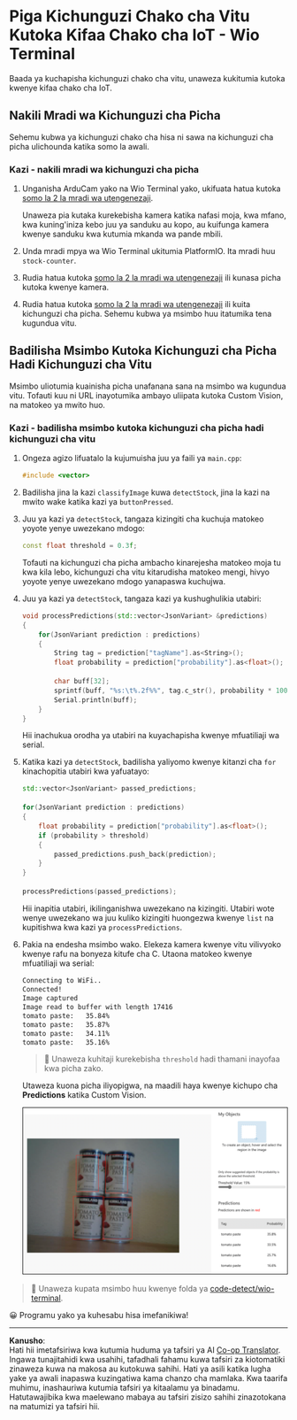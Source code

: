 <!--
CO_OP_TRANSLATOR_METADATA:
{
  "original_hash": "4cf1421420a6fab9ab4f2c391bd523b7",
  "translation_date": "2025-08-27T22:43:30+00:00",
  "source_file": "5-retail/lessons/2-check-stock-device/wio-terminal-object-detector.md",
  "language_code": "sw"
}
-->
# Piga Kichunguzi Chako cha Vitu Kutoka Kifaa Chako cha IoT - Wio Terminal

Baada ya kuchapisha kichunguzi chako cha vitu, unaweza kukitumia kutoka kwenye kifaa chako cha IoT.

## Nakili Mradi wa Kichunguzi cha Picha

Sehemu kubwa ya kichunguzi chako cha hisa ni sawa na kichunguzi cha picha ulichounda katika somo la awali.

### Kazi - nakili mradi wa kichunguzi cha picha

1. Unganisha ArduCam yako na Wio Terminal yako, ukifuata hatua kutoka [somo la 2 la mradi wa utengenezaji](../../../4-manufacturing/lessons/2-check-fruit-from-device/wio-terminal-camera.md#task---connect-the-camera).

   Unaweza pia kutaka kurekebisha kamera katika nafasi moja, kwa mfano, kwa kuning'iniza kebo juu ya sanduku au kopo, au kuifunga kamera kwenye sanduku kwa kutumia mkanda wa pande mbili.

1. Unda mradi mpya wa Wio Terminal ukitumia PlatformIO. Ita mradi huu `stock-counter`.

1. Rudia hatua kutoka [somo la 2 la mradi wa utengenezaji](../../../4-manufacturing/lessons/2-check-fruit-from-device/README.md#task---capture-an-image-using-an-iot-device) ili kunasa picha kutoka kwenye kamera.

1. Rudia hatua kutoka [somo la 2 la mradi wa utengenezaji](../../../4-manufacturing/lessons/2-check-fruit-from-device/README.md#task---classify-images-from-your-iot-device) ili kuita kichunguzi cha picha. Sehemu kubwa ya msimbo huu itatumika tena kugundua vitu.

## Badilisha Msimbo Kutoka Kichunguzi cha Picha Hadi Kichunguzi cha Vitu

Msimbo uliotumia kuainisha picha unafanana sana na msimbo wa kugundua vitu. Tofauti kuu ni URL inayotumika ambayo uliipata kutoka Custom Vision, na matokeo ya mwito huo.

### Kazi - badilisha msimbo kutoka kichunguzi cha picha hadi kichunguzi cha vitu

1. Ongeza agizo lifuatalo la kujumuisha juu ya faili ya `main.cpp`:

    ```cpp
    #include <vector>
    ```

1. Badilisha jina la kazi `classifyImage` kuwa `detectStock`, jina la kazi na mwito wake katika kazi ya `buttonPressed`.

1. Juu ya kazi ya `detectStock`, tangaza kizingiti cha kuchuja matokeo yoyote yenye uwezekano mdogo:

    ```cpp
    const float threshold = 0.3f;
    ```

    Tofauti na kichunguzi cha picha ambacho kinarejesha matokeo moja tu kwa kila lebo, kichunguzi cha vitu kitarudisha matokeo mengi, hivyo yoyote yenye uwezekano mdogo yanapaswa kuchujwa.

1. Juu ya kazi ya `detectStock`, tangaza kazi ya kushughulikia utabiri:

    ```cpp
    void processPredictions(std::vector<JsonVariant> &predictions)
    {
        for(JsonVariant prediction : predictions)
        {
            String tag = prediction["tagName"].as<String>();
            float probability = prediction["probability"].as<float>();
    
            char buff[32];
            sprintf(buff, "%s:\t%.2f%%", tag.c_str(), probability * 100.0);
            Serial.println(buff);
        }
    }
    ```

    Hii inachukua orodha ya utabiri na kuyachapisha kwenye mfuatiliaji wa serial.

1. Katika kazi ya `detectStock`, badilisha yaliyomo kwenye kitanzi cha `for` kinachopitia utabiri kwa yafuatayo:

    ```cpp
    std::vector<JsonVariant> passed_predictions;

    for(JsonVariant prediction : predictions) 
    {
        float probability = prediction["probability"].as<float>();
        if (probability > threshold)
        {
            passed_predictions.push_back(prediction);
        }
    }

    processPredictions(passed_predictions);
    ```

    Hii inapitia utabiri, ikilinganishwa uwezekano na kizingiti. Utabiri wote wenye uwezekano wa juu kuliko kizingiti huongezwa kwenye `list` na kupitishwa kwa kazi ya `processPredictions`.

1. Pakia na endesha msimbo wako. Elekeza kamera kwenye vitu vilivyoko kwenye rafu na bonyeza kitufe cha C. Utaona matokeo kwenye mfuatiliaji wa serial:

    ```output
    Connecting to WiFi..
    Connected!
    Image captured
    Image read to buffer with length 17416
    tomato paste:   35.84%
    tomato paste:   35.87%
    tomato paste:   34.11%
    tomato paste:   35.16%
    ```

    > 💁 Unaweza kuhitaji kurekebisha `threshold` hadi thamani inayofaa kwa picha zako.

    Utaweza kuona picha iliyopigwa, na maadili haya kwenye kichupo cha **Predictions** katika Custom Vision.

    ![Kopo 4 za tomato paste kwenye rafu na utabiri wa 4 wenye asilimia 35.8%, 33.5%, 25.7% na 16.6%](../../../../../translated_images/custom-vision-stock-prediction.942266ab1bcca3410ecdf23643b9f5f570cfab2345235074e24c51f285777613.sw.png)

> 💁 Unaweza kupata msimbo huu kwenye folda ya [code-detect/wio-terminal](../../../../../5-retail/lessons/2-check-stock-device/code-detect/wio-terminal).

😀 Programu yako ya kuhesabu hisa imefanikiwa!

---

**Kanusho**:  
Hati hii imetafsiriwa kwa kutumia huduma ya tafsiri ya AI [Co-op Translator](https://github.com/Azure/co-op-translator). Ingawa tunajitahidi kwa usahihi, tafadhali fahamu kuwa tafsiri za kiotomatiki zinaweza kuwa na makosa au kutokuwa sahihi. Hati ya asili katika lugha yake ya awali inapaswa kuzingatiwa kama chanzo cha mamlaka. Kwa taarifa muhimu, inashauriwa kutumia tafsiri ya kitaalamu ya binadamu. Hatutawajibika kwa maelewano mabaya au tafsiri zisizo sahihi zinazotokana na matumizi ya tafsiri hii.